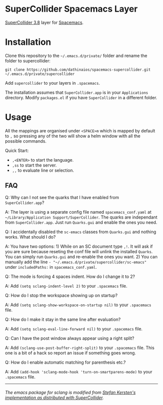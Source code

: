 SuperCollider Spacemacs Layer
=============================

[SuperCollider 3.8](http://supercollider.github.io/download.html) layer for [Spacemacs](http://spacemacs.org/).

# Installation

Clone this repository to the `~/.emacs.d/private/` folder and rename the folder to supercollider:

    git clone https://github.com/dathinaios/spacemacs-supercollider.git ~/.emacs.d/private/supercollider

Add `supercollider` to your layers in `.spacemacs`.

The installation assumes that `SuperCollider.app` is in your `Applications` directory. Modify `packages.el` if you have `SuperCollider` in a different folder.

# Usage

All the mappings are organised under `<SPACE>m` which is mapped by default to `,` so  pressing any of the two will show a helm window with all the possible commands. 

Quick Start:

* `,<ENTER>` to start the language.
* `,ss` to start the server.
* `,,` to evaluate line or selection.

## FAQ

Q: Why can I not see the quarks that I have enabled from `SuperCollider.app`?

A: The layer is using a separate config file named `spacemacs_conf.yaml` at `~/Library/Application Support/SuperCollider`. The quarks are independant from `SuperCollider.app`. Just run `Quarks.gui` and enable the ones you need.

Q: I accidentally disabled the `sc-emacs` classes from `Quarks.gui` and nothing works. What should I do?

A: You have two options: 1) While on an SC document type `,!`. It will ask if you are sure because reseting the conf file will unlink the installed `Quarks`. You can simply run `Quarks.gui` and re-enable the ones you want. 2) You can manually add the line `- "~/.emacs.d/private/supercollider/sc-emacs"` under `includedPaths:` in `spacemacs_conf.yaml`.

Q: The mode is forcing 4 spaces indent. How do I change it to 2?

A: Add `(setq sclang-indent-level 2)` to your `.spacemacs` file.

Q: How do I stop the workspace showing up on startup?

A: Add `(setq sclang-show-workspace-on-startup nil)` to your `.spacemacs` file.

Q: How do I make it stay in the same line after evaluation?

A: Add `(setq sclang-eval-line-forward nil)` to your `.spacemacs` file.

Q: Can I have the post window always appear using a right split?

A: Add `(sclang-use-post-buffer-right-split)` to your `.spacemacs` file. This one is a bit of a hack so report an issue if something goes wrong.

Q: How do I enable automatic matching for parenthesis etc.?

A: Add `(add-hook 'sclang-mode-hook 'turn-on-smartparens-mode)` to your `.spacemacs` file.

---
###### <i>The emacs package for sclang is modified from [Stefan Kersten's implementation as distributed with SuperCollider](https://github.com/supercollider/supercollider/tree/master/editors/scel).</i>
